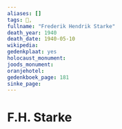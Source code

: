 ```yaml
---
aliases: []
tags: 👤, 
fullname: "Frederik Hendrik Starke"
death_year: 1940
death_date: 1940-05-10
wikipedia:
gedenkplaat: yes
holocaust_monument:
joods_monument:
oranjehotel:
gedenkboek_page: 181
sinke_page:
---
```


# F.H. Starke